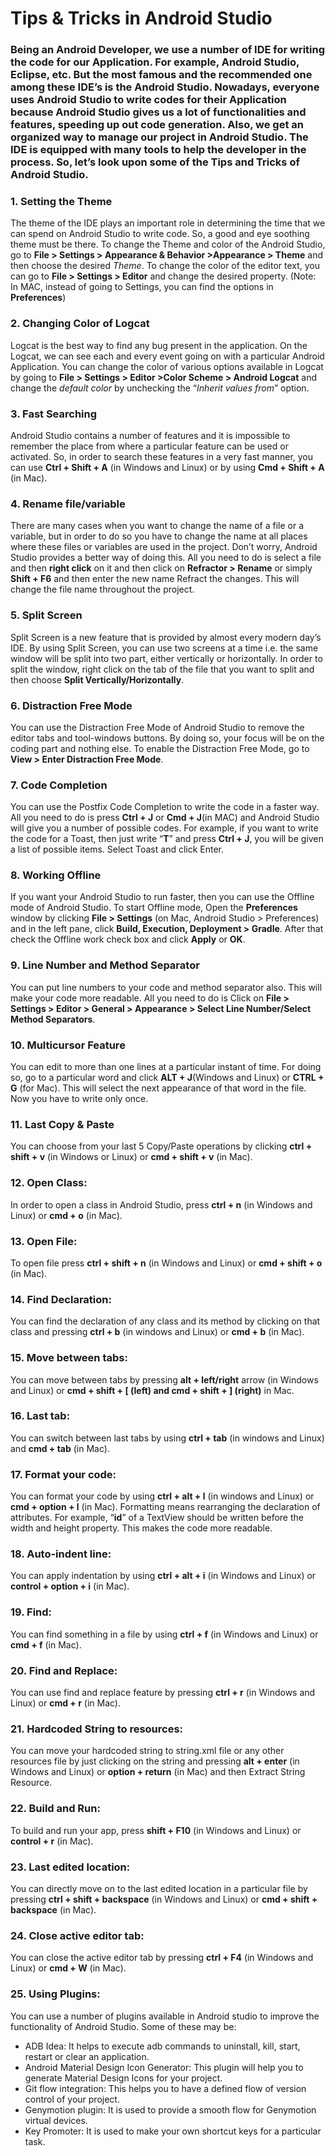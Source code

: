 # Tips & Tricks in Android Studio
### Being an Android Developer, we use a number of IDE for writing the code for our Application. For example, Android Studio, Eclipse, etc. But the most famous and the recommended one among these IDE’s is the Android Studio. Nowadays, everyone uses Android Studio to write codes for their Application because Android Studio gives us a lot of functionalities and features, speeding up out code generation. Also, we get an organized way to manage our project in Android Studio. The IDE is equipped with many tools to help the developer in the process. So, let’s look upon some of the Tips and Tricks of Android Studio.
### 1. Setting the Theme
The theme of the IDE plays an important role in determining the time that we can spend on Android Studio to write code. So, a good and eye soothing theme must be there. To change the Theme and color of the Android Studio, go to **File > Settings > Appearance & Behavior >Appearance > Theme** and then choose the desired *Theme*. To change the color of the editor text, you can go to **File > Settings > Editor** and change the desired property. (Note: In MAC, instead of going to Settings, you can find the options in **Preferences**)

### 2. Changing Color of Logcat
Logcat is the best way to find any bug present in the application. On the Logcat, we can see each and every event going on with a particular Android Application. You can change the color of various options available in Logcat by going to **File > Settings > Editor >Color Scheme > Android Logcat** and change the *default color* by unchecking the “*Inherit values from*” option.

### 3. Fast Searching
Android Studio contains a number of features and it is impossible to remember the place from where a particular feature can be used or activated. So, in order to search these features in a very fast manner, you can use **Ctrl + Shift + A** (in Windows and Linux) or by using **Cmd + Shift + A** (in Mac).

### 4. Rename file/variable
There are many cases when you want to change the name of a file or a variable, but in order to do so you have to change the name at all places where these files or variables are used in the project. Don’t worry, Android Studio provides a better way of doing this. All you need to do is select a file and then **right click** on it and then click on **Refractor > Rename** or simply **Shift + F6** and then enter the new name Refract the changes. This will change the file name throughout the project.

### 5. Split Screen
Split Screen is a new feature that is provided by almost every modern day’s IDE. By using Split Screen, you can use two screens at a time i.e. the same window will be split into two part, either vertically or horizontally. In order to split the window, right click on the tab of the file that you want to split and then choose **Split Vertically/Horizontally**.

### 6. Distraction Free Mode
You can use the Distraction Free Mode of Android Studio to remove the editor tabs and tool-windows buttons. By doing so, your focus will be on the coding part and nothing else. To enable the Distraction Free Mode, go to **View > Enter Distraction Free Mode**.

### 7. Code Completion
You can use the Postfix Code Completion to write the code in a faster way. All you need to do is press **Ctrl + J** or **Cmd + J**(in MAC) and Android Studio will give you a number of possible codes. For example, if you want to write the code for a Toast, then just write “**T**” and press **Ctrl + J**, you will be given a list of possible items. Select Toast and click Enter.

### 8. Working Offline
If you want your Android Studio to run faster, then you can use the Offline mode of Android Studio. To start Offline mode, Open the **Preferences** window by clicking **File > Settings** (on Mac, Android Studio > Preferences) and in the left pane, click **Build, Execution, Deployment > Gradle**. After that check the Offline work check box and click **Apply** or **OK**.

### 9. Line Number and Method Separator
You can put line numbers to your code and method separator also. This will make your code more readable. All you need to do is Click on **File > Settings > Editor > General > Appearance > Select Line Number/Select Method Separators**.

### 10. Multicursor Feature
You can edit to more than one lines at a particular instant of time. For doing so, go to a particular word and click **ALT + J**(Windows and Linux) or **CTRL + G** (for Mac). This will select the next appearance of that word in the file. Now you have to write only once.

### 11. Last Copy & Paste
You can choose from your last 5 Copy/Paste operations by clicking **ctrl + shift + v** (in Windows or Linux) or **cmd + shift + v** (in Mac).

### 12. Open Class: 
In order to open a class in Android Studio, press **ctrl + n** (in Windows and Linux) or **cmd + o** (in Mac).

### 13. Open File: 
To open file press **ctrl + shift + n** (in Windows and Linux) or **cmd + shift + o** (in Mac).

### 14. Find Declaration: 
You can find the declaration of any class and its method by clicking on that class and pressing **ctrl + b** (in windows and Linux) or **cmd + b** (in Mac).

### 15. Move between tabs: 
You can move between tabs by pressing **alt + left/right** arrow (in Windows and Linux) or **cmd + shift + [ (left) and cmd + shift + ] (right)** in Mac.

### 16. Last tab: 
You can switch between last tabs by using **ctrl + tab** (in windows and Linux) and **cmd + tab** (in Mac).

### 17. Format your code: 
You can format your code by using **ctrl + alt + l** (in windows and Linux) or **cmd + option + l** (in Mac). Formatting means rearranging the declaration of attributes. For example, “**id**” of a TextView should be written before the width and height property. This makes the code more readable.

### 18. Auto-indent line: 
You can apply indentation by using **ctrl + alt + i** (in Windows and Linux) or **control + option + i** (in Mac).

### 19. Find:
You can find something in a file by using **ctrl + f** (in Windows and Linux) or **cmd + f** (in Mac).

### 20. Find and Replace: 
You can use find and replace feature by pressing **ctrl + r** (in Windows and Linux) or **cmd + r** (in Mac).

### 21. Hardcoded String to resources: 
You can move your hardcoded string to string.xml file or any other resources file by just clicking on the string and pressing **alt + enter** (in Windows and Linux) or **option + return** (in Mac) and then Extract String Resource.

### 22. Build and Run:
To build and run your app, press **shift + F10** (in Windows and Linux) or **control + r** (in Mac).

### 23. Last edited location: 
You can directly move on to the last edited location in a particular file by pressing **ctrl + shift + backspace** (in Windows and Linux) or **cmd + shift + backspace** (in Mac).

### 24. Close active editor tab:
You can close the active editor tab by pressing **ctrl + F4** (in Windows and Linux) or **cmd + W** (in Mac).

### 25. Using Plugins: 
You can use a number of plugins available in Android studio to improve the functionality of Android Studio. Some of these may be:

 - ADB Idea: It helps to execute adb commands to uninstall, kill, start, restart or clear an application.
 - Android Material Design Icon Generator: This plugin will help you to generate Material Design Icons for your project.
 - Git flow integration: This helps you to have a defined flow of version control of your project.
 - Genymotion plugin: It is used to provide a smooth flow for Genymotion virtual devices.
 - Key Promoter: It is used to make your own shortcut keys for a particular task.

